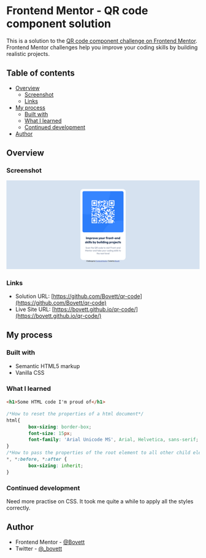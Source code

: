 # Frontend Mentor - QR code component solution

This is a solution to the [QR code component challenge on Frontend Mentor](https://www.frontendmentor.io/challenges/qr-code-component-iux_sIO_H). Frontend Mentor challenges help you improve your coding skills by building realistic projects. 

## Table of contents

- [Overview](#overview)
  - [Screenshot](#screenshot)
  - [Links](#links)
- [My process](#my-process)
  - [Built with](#built-with)
  - [What I learned](#what-i-learned)
  - [Continued development](#continued-development)
- [Author](#author)


## Overview

### Screenshot

![Project Screenshot](images/Screenshot-Frontend-Mentor-QR-code-component.png)


### Links

- Solution URL: [https://github.com/Bovett/qr-code](https://github.com/Bovett/qr-code)
- Live Site URL: [https://bovett.github.io/qr-code/](https://bovett.github.io/qr-code/)

## My process

### Built with

- Semantic HTML5 markup
- Vanilla CSS


### What I learned

```html
<h1>Some HTML code I'm proud of</h1>
```
```css
/*How to reset the properties of a html document*/
html{
        box-sizing: border-box;
        font-size: 15px;
        font-family: 'Arial Unicode MS', Arial, Helvetica, sans-serif;
}
/*How to pass the properties of the root element to all other child elements*/
*, *:before, *:after {
        box-sizing: inherit;
}
```
### Continued development

Need more practise on CSS. It took me quite a while to apply all the styles correctly.

## Author

- Frontend Mentor - [@Bovett](https://www.frontendmentor.io/profile/Bovett)
- Twitter - [@_bovett](https://www.twitter.com/_bovett)
